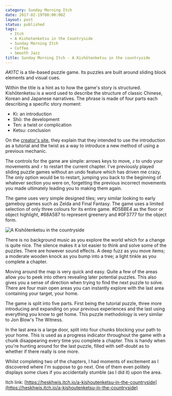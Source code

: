 ```yaml
---
category: Sunday Morning Itch
date: 2017-02-19T00:00:00Z
layout: post
status: published
tags:
  - Itch
  - A Kishotenketsu in the Countryside
  - Sunday Morning Itch
  - Coffee
  - Smooth Jazz
title: Sunday Morning Itch - A Kishōtenketsu in the countryside
---
```


_AKITC_ is a tile-based puzzle game. Its puzzles are built around sliding block elements and visual cues.

Within the title is a hint as to how the game's story is structured. Kishōtenketsu is a word used to describe the structure of classic Chinese, Korean and Japanese narratives. The phrase is made of four parts each describing a specific story moment:

- Ki: an introduction
- Shō: the development
- Ten: a twist or complication
- Ketsu: conclusion

On the [creator's site](http://heskhwis.tumblr.com/post/156223036537/this-week-ive-been-making-a-video-game-with), they explain that they intended to use the introduction as a tutorial and the twist as a way to introduce a new method of using a previous mechanic.

The controls for the game are simple: arrows keys to move, `z` to undo your movements and `r` to restart the current chapter. I've previously played sliding puzzle games without an undo feature which has driven me crazy. The only option would be to restart, jumping you back to the beginning of whatever section you were on, forgetting the previous incorrect movements you made ultimately leading you to making them again.

The game uses very simple designed tiles; very similar looking to early gameboy games such as Zelda and Final Fantasy. The game uses a limited selection of only three colours for its entire game. #D5BBE4 as the floor or object highlight, #68A587 to represent greenery and #0F3777 for the object form.

![A Kishōtenketsu in the countryside](/images/smi-akitc.jpg)

There is no background music as you explore the world which for a change is quite nice. The silence makes it a lot easier to think and solve some of the puzzles. There are however sound effects. A deep fuzz as you move items; a moderate wooden knock as you bump into a tree; a light tinkle as you complete a chapter.

Moving around the map is very quick and easy. Quite a few of the areas allow you to peek into others revealing later potential puzzles. This also gives you a sense of direction when trying to find the next puzzle to solve. There are four main open areas you can instantly explore with the last area containing your target, your home.

The game is split into five parts. First being the tutorial puzzle, three more introducing and expanding on your previous experiences and the last using everything you know to get home. This puzzle methodology is very similar to Jon Blow's The Witness.

In the last area is a large door, split into four chunks blocking your path to your home. This is used as a progress indicator throughout the game with a chunk disappearing every time you complete a chapter. This is handy when you're hunting around for the last puzzle, filled with self-doubt as to whether if there really is one more.

Whilst completing two of the chapters, I had moments of excitement as I discovered where I'm suppose to go next. One of them even politely displays some clues if you accidentally stumble (as I did it) upon the area.

Itch link: [https://heskhwis.itch.io/a-kishoutenketsu-in-the-countryside](https://heskhwis.itch.io/a-kishoutenketsu-in-the-countryside)
